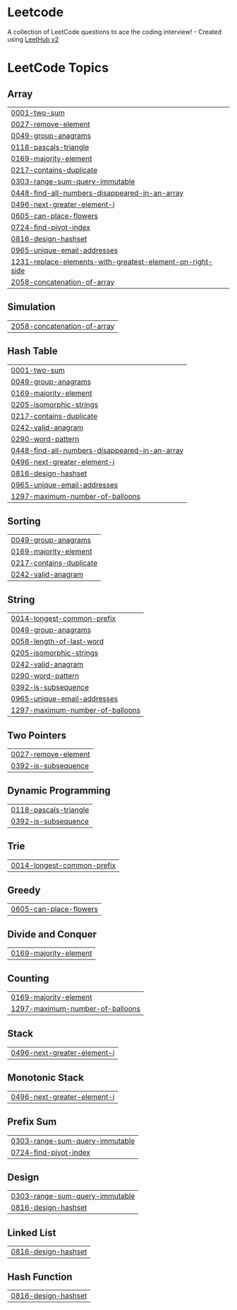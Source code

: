 # Leetcode
A collection of LeetCode questions to ace the coding interview! - Created using [LeetHub v2](https://github.com/arunbhardwaj/LeetHub-2.0)

<!---LeetCode Topics Start-->
# LeetCode Topics
## Array
|  |
| ------- |
| [0001-two-sum](https://github.com/Yaswanthrangu/Leetcode/tree/master/0001-two-sum) |
| [0027-remove-element](https://github.com/Yaswanthrangu/Leetcode/tree/master/0027-remove-element) |
| [0049-group-anagrams](https://github.com/Yaswanthrangu/Leetcode/tree/master/0049-group-anagrams) |
| [0118-pascals-triangle](https://github.com/Yaswanthrangu/Leetcode/tree/master/0118-pascals-triangle) |
| [0169-majority-element](https://github.com/Yaswanthrangu/Leetcode/tree/master/0169-majority-element) |
| [0217-contains-duplicate](https://github.com/Yaswanthrangu/Leetcode/tree/master/0217-contains-duplicate) |
| [0303-range-sum-query-immutable](https://github.com/Yaswanthrangu/Leetcode/tree/master/0303-range-sum-query-immutable) |
| [0448-find-all-numbers-disappeared-in-an-array](https://github.com/Yaswanthrangu/Leetcode/tree/master/0448-find-all-numbers-disappeared-in-an-array) |
| [0496-next-greater-element-i](https://github.com/Yaswanthrangu/Leetcode/tree/master/0496-next-greater-element-i) |
| [0605-can-place-flowers](https://github.com/Yaswanthrangu/Leetcode/tree/master/0605-can-place-flowers) |
| [0724-find-pivot-index](https://github.com/Yaswanthrangu/Leetcode/tree/master/0724-find-pivot-index) |
| [0816-design-hashset](https://github.com/Yaswanthrangu/Leetcode/tree/master/0816-design-hashset) |
| [0965-unique-email-addresses](https://github.com/Yaswanthrangu/Leetcode/tree/master/0965-unique-email-addresses) |
| [1231-replace-elements-with-greatest-element-on-right-side](https://github.com/Yaswanthrangu/Leetcode/tree/master/1231-replace-elements-with-greatest-element-on-right-side) |
| [2058-concatenation-of-array](https://github.com/Yaswanthrangu/Leetcode/tree/master/2058-concatenation-of-array) |
## Simulation
|  |
| ------- |
| [2058-concatenation-of-array](https://github.com/Yaswanthrangu/Leetcode/tree/master/2058-concatenation-of-array) |
## Hash Table
|  |
| ------- |
| [0001-two-sum](https://github.com/Yaswanthrangu/Leetcode/tree/master/0001-two-sum) |
| [0049-group-anagrams](https://github.com/Yaswanthrangu/Leetcode/tree/master/0049-group-anagrams) |
| [0169-majority-element](https://github.com/Yaswanthrangu/Leetcode/tree/master/0169-majority-element) |
| [0205-isomorphic-strings](https://github.com/Yaswanthrangu/Leetcode/tree/master/0205-isomorphic-strings) |
| [0217-contains-duplicate](https://github.com/Yaswanthrangu/Leetcode/tree/master/0217-contains-duplicate) |
| [0242-valid-anagram](https://github.com/Yaswanthrangu/Leetcode/tree/master/0242-valid-anagram) |
| [0290-word-pattern](https://github.com/Yaswanthrangu/Leetcode/tree/master/0290-word-pattern) |
| [0448-find-all-numbers-disappeared-in-an-array](https://github.com/Yaswanthrangu/Leetcode/tree/master/0448-find-all-numbers-disappeared-in-an-array) |
| [0496-next-greater-element-i](https://github.com/Yaswanthrangu/Leetcode/tree/master/0496-next-greater-element-i) |
| [0816-design-hashset](https://github.com/Yaswanthrangu/Leetcode/tree/master/0816-design-hashset) |
| [0965-unique-email-addresses](https://github.com/Yaswanthrangu/Leetcode/tree/master/0965-unique-email-addresses) |
| [1297-maximum-number-of-balloons](https://github.com/Yaswanthrangu/Leetcode/tree/master/1297-maximum-number-of-balloons) |
## Sorting
|  |
| ------- |
| [0049-group-anagrams](https://github.com/Yaswanthrangu/Leetcode/tree/master/0049-group-anagrams) |
| [0169-majority-element](https://github.com/Yaswanthrangu/Leetcode/tree/master/0169-majority-element) |
| [0217-contains-duplicate](https://github.com/Yaswanthrangu/Leetcode/tree/master/0217-contains-duplicate) |
| [0242-valid-anagram](https://github.com/Yaswanthrangu/Leetcode/tree/master/0242-valid-anagram) |
## String
|  |
| ------- |
| [0014-longest-common-prefix](https://github.com/Yaswanthrangu/Leetcode/tree/master/0014-longest-common-prefix) |
| [0049-group-anagrams](https://github.com/Yaswanthrangu/Leetcode/tree/master/0049-group-anagrams) |
| [0058-length-of-last-word](https://github.com/Yaswanthrangu/Leetcode/tree/master/0058-length-of-last-word) |
| [0205-isomorphic-strings](https://github.com/Yaswanthrangu/Leetcode/tree/master/0205-isomorphic-strings) |
| [0242-valid-anagram](https://github.com/Yaswanthrangu/Leetcode/tree/master/0242-valid-anagram) |
| [0290-word-pattern](https://github.com/Yaswanthrangu/Leetcode/tree/master/0290-word-pattern) |
| [0392-is-subsequence](https://github.com/Yaswanthrangu/Leetcode/tree/master/0392-is-subsequence) |
| [0965-unique-email-addresses](https://github.com/Yaswanthrangu/Leetcode/tree/master/0965-unique-email-addresses) |
| [1297-maximum-number-of-balloons](https://github.com/Yaswanthrangu/Leetcode/tree/master/1297-maximum-number-of-balloons) |
## Two Pointers
|  |
| ------- |
| [0027-remove-element](https://github.com/Yaswanthrangu/Leetcode/tree/master/0027-remove-element) |
| [0392-is-subsequence](https://github.com/Yaswanthrangu/Leetcode/tree/master/0392-is-subsequence) |
## Dynamic Programming
|  |
| ------- |
| [0118-pascals-triangle](https://github.com/Yaswanthrangu/Leetcode/tree/master/0118-pascals-triangle) |
| [0392-is-subsequence](https://github.com/Yaswanthrangu/Leetcode/tree/master/0392-is-subsequence) |
## Trie
|  |
| ------- |
| [0014-longest-common-prefix](https://github.com/Yaswanthrangu/Leetcode/tree/master/0014-longest-common-prefix) |
## Greedy
|  |
| ------- |
| [0605-can-place-flowers](https://github.com/Yaswanthrangu/Leetcode/tree/master/0605-can-place-flowers) |
## Divide and Conquer
|  |
| ------- |
| [0169-majority-element](https://github.com/Yaswanthrangu/Leetcode/tree/master/0169-majority-element) |
## Counting
|  |
| ------- |
| [0169-majority-element](https://github.com/Yaswanthrangu/Leetcode/tree/master/0169-majority-element) |
| [1297-maximum-number-of-balloons](https://github.com/Yaswanthrangu/Leetcode/tree/master/1297-maximum-number-of-balloons) |
## Stack
|  |
| ------- |
| [0496-next-greater-element-i](https://github.com/Yaswanthrangu/Leetcode/tree/master/0496-next-greater-element-i) |
## Monotonic Stack
|  |
| ------- |
| [0496-next-greater-element-i](https://github.com/Yaswanthrangu/Leetcode/tree/master/0496-next-greater-element-i) |
## Prefix Sum
|  |
| ------- |
| [0303-range-sum-query-immutable](https://github.com/Yaswanthrangu/Leetcode/tree/master/0303-range-sum-query-immutable) |
| [0724-find-pivot-index](https://github.com/Yaswanthrangu/Leetcode/tree/master/0724-find-pivot-index) |
## Design
|  |
| ------- |
| [0303-range-sum-query-immutable](https://github.com/Yaswanthrangu/Leetcode/tree/master/0303-range-sum-query-immutable) |
| [0816-design-hashset](https://github.com/Yaswanthrangu/Leetcode/tree/master/0816-design-hashset) |
## Linked List
|  |
| ------- |
| [0816-design-hashset](https://github.com/Yaswanthrangu/Leetcode/tree/master/0816-design-hashset) |
## Hash Function
|  |
| ------- |
| [0816-design-hashset](https://github.com/Yaswanthrangu/Leetcode/tree/master/0816-design-hashset) |
<!---LeetCode Topics End-->